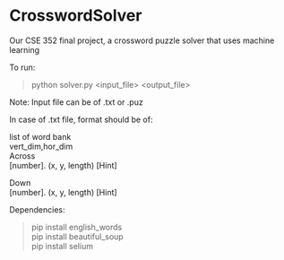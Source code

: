 # CrosswordSolver
Our CSE 352 final project, a crossword puzzle solver that uses machine learning

To run: 
> python solver.py <input_file> <output_file> 

Note: Input file can be of .txt or .puz 

In case of .txt file, format should be of: 

list of word bank  
vert_dim,hor_dim  
Across  
[number]. (x, y, length) [Hint]

Down  
[number]. (x, y, length) [Hint]


Dependencies: 
> pip install english_words  
> pip install beautiful_soup  
> pip install selium  